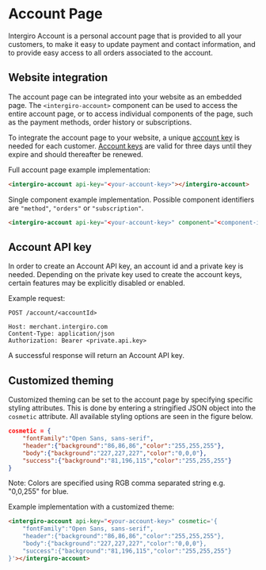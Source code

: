 # Account Page

Intergiro Account is a personal account page that is provided to all your customers, to make it easy to update payment and contact information, and to provide easy access to all orders associated to the account.

## Website integration
 The account page can be integrated into your website as an embedded page. The `<intergiro-account>` component can be used to access the entire account page, or to access individual components of the page, such as the payment methods, order history or subscriptions.
 
To integrate the account page to your website, a unique [account key](#account-api-key) is needed for each customer. [Account keys](#account-api-key) are valid for three days until they expire and should thereafter be renewed.

Full account page example implementation: 
```html
<intergiro-account api-key="<your-account-key>"></intergiro-account>
```
Single component example implementation. Possible component identifiers are `"method"`, `"orders"` or `"subscription"`. 
```html
<intergiro-account api-key="<your-account-key>" component="<component-identifier>"></intergiro-account>
```


## Account API key
In order to create an Account API key, an account id and a private key is needed. Depending on the private key used to create the account keys, certain features may be explicitly disabled or enabled. 

Example request:
``` {1}
POST /account/<accountId>

Host: merchant.intergiro.com
Content-Type: application/json
Authorization: Bearer <private.api.key>

```

A successful response will return an Account API key.

## Customized theming
Customized theming can be set to the account page by specifying specific styling attributes. This is done by entering a stringified JSON object into the `cosmetic` attribute. All available styling options are seen in the figure below.

```json
cosmetic = {
    "fontFamily":"Open Sans, sans-serif",
    "header":{"background":"86,86,86","color":"255,255,255"},
    "body":{"background":"227,227,227","color":"0,0,0"},
    "success":{"background":"81,196,115","color":"255,255,255"}
}
```

Note: Colors are specified using RGB comma separated string e.g. "0,0,255" for blue. 



Example implementation with a customized theme: 
```html
<intergiro-account api-key="<your-account-key>" cosmetic='{
    "fontFamily":"Open Sans, sans-serif",
    "header":{"background":"86,86,86","color":"255,255,255"},
    "body":{"background":"227,227,227","color":"0,0,0"},
    "success":{"background":"81,196,115","color":"255,255,255"}
}'></intergiro-account>
```
